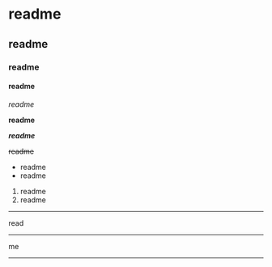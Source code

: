 # readme

## readme

### readme

#### readme

*readme*

**readme**

***readme***

~~readme~~

* readme
* readme

1. readme
2. readme

---

read

---

me

---